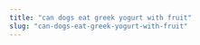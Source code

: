 ```yaml
---
title: "can dogs eat greek yogurt with fruit"
slug: "can-dogs-eat-greek-yogurt-with-fruit"
---
```


